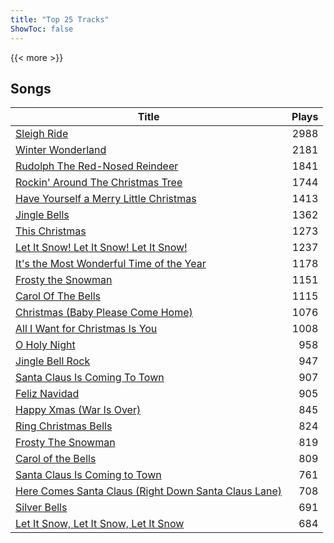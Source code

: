 ```yaml
---
title: "Top 25 Tracks"
ShowToc: false
---
```


{{< more >}}

## Songs
Title | Plays 
----- | -----: 
[Sleigh Ride](/songs/sleigh-ride) | 2988
[Winter Wonderland](/songs/winter-wonderland) | 2181
[Rudolph The Red-Nosed Reindeer](/songs/rudolph-the-red-nosed-reindeer) | 1841
[Rockin' Around The Christmas Tree](/songs/rockin-around-the-christmas-tree) | 1744
[Have Yourself a Merry Little Christmas](/songs/have-yourself-a-merry-little-christmas) | 1413
[Jingle Bells](/songs/jingle-bells) | 1362
[This Christmas](/songs/this-christmas) | 1273
[Let It Snow! Let It Snow! Let It Snow!](/songs/let-it-snow-let-it-snow-let-it-snow) | 1237
[It's the Most Wonderful Time of the Year](/songs/its-the-most-wonderful-time-of-the-year) | 1178
[Frosty the Snowman](/songs/frosty-the-snowman) | 1151
[Carol Of The Bells](/songs/carol-of-the-bells) | 1115
[Christmas (Baby Please Come Home)](/songs/christmas-baby-please-come-home) | 1076
[All I Want for Christmas Is You](/songs/all-i-want-for-christmas-is-you) | 1008
[O Holy Night](/songs/o-holy-night) | 958
[Jingle Bell Rock](/songs/jingle-bell-rock) | 947
[Santa Claus Is Coming To Town](/songs/santa-claus-is-coming-to-town) | 907
[Feliz Navidad](/songs/feliz-navidad) | 905
[Happy Xmas (War Is Over)](/songs/happy-xmas-war-is-over) | 845
[Ring Christmas Bells](/songs/ring-christmas-bells) | 824
[Frosty The Snowman](/songs/frosty-the-snowman) | 819
[Carol of the Bells](/songs/carol-of-the-bells) | 809
[Santa Claus Is Coming to Town](/songs/santa-claus-is-coming-to-town) | 761
[Here Comes Santa Claus (Right Down Santa Claus Lane)](/songs/here-comes-santa-claus-right-down-santa-claus-lane) | 708
[Silver Bells](/songs/silver-bells) | 691
[Let It Snow, Let It Snow, Let It Snow](/songs/let-it-snow-let-it-snow-let-it-snow) | 684

